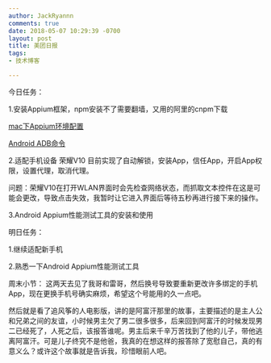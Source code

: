 ```yaml
---
author: JackRyannn
comments: true
date: 2018-05-07 10:29:39 -0700
layout: post
title: 美团日报
tags:
- 技术博客

---  
```


今日任务：

1.安装Appium框架，npm安装不了需要翻墙，又用的阿里的cnpm下载

[mac下Appium环境配置](https://www.cnblogs.com/WXBai/p/8414671.html)

[Android ADB命令](https://mp.weixin.qq.com/s/fWaa1rutwfoIIrje8RfWBw)

2.适配手机设备 荣耀V10
目前实现了自动解锁，安装App，信任App，开启App权限，设置代理，取消代理。

问题：荣耀V10在打开WLAN界面时会先检查网络状态，而抓取文本控件在这是可能会更改，导致点击失效，我暂时让它进入界面后等待五秒再进行接下来的操作。


3.Android Appium性能测试工具的安装和使用

明日任务：

1.继续适配新手机

2.熟悉一下Android Appium性能测试工具


周末小节：
这两天去见了我哥和雷哥，然后换号导致要重新更改许多绑定的手机App，现在更换手机号确实麻烦，希望这个号能用的久一点吧。

然后就是看了追风筝的人电影版，讲的是阿富汗那里的故事，主要描述的是主人公和兄弟之间的友谊，小时候男主欠了男二很多很多，后来回到阿富汗的时候发现男二已经死了，人死之后，该报答谁呢。男主后来千辛万苦找到了他的儿子，带他逃离阿富汗。可是儿子终究不是他爸，我真的在想这样的报答除了宽慰自己，真的有意义么？或许这个故事就是告诉我，珍惜眼前人吧。